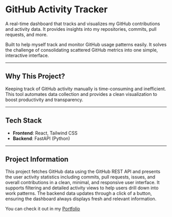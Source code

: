 <h1>GitHub Activity Tracker</h1>

<p>
    A real-time dashboard that tracks and visualizes my GitHub contributions and activity data. It provides insights into my repositories, commits, pull requests, and more.
</p>
<p>
    Built to help myself track and monitor GitHub usage patterns easily. It solves the challenge of consolidating scattered GitHub metrics into one simple, interactive interface.
</p>

<hr>

<h2>Why This Project?</h2>
<p>
    Keeping track of GitHub activity manually is time-consuming and inefficient. This tool automates data collection and provides a clean visualization to boost productivity and transparency.
</p>

<hr>

<h2>Tech Stack</h2>
<ul>
    <li><strong>Frontend</strong>: React, Tailwind CSS</li>
    <li><strong>Backend</strong>: FastAPI (Python)</li>
</ul>

<hr>

<h2>Project Information</h2>
<p>
    This project fetches GitHub data using the GitHub REST API and presents the user activity statistics including commits, pull requests, issues, and overall contributions in a clean, minimal, and responsive user interface. It supports filtering and detailed activity views to help users drill down into work patterns. The backend data updates through a click of a button, ensuring the dashboard always displays fresh and relevant information.
</p>

<p>
    You can check it out in my <a href="https://sinhle-portfolio.netlify.app" target="_blank">Portfolio</a>
</p>
